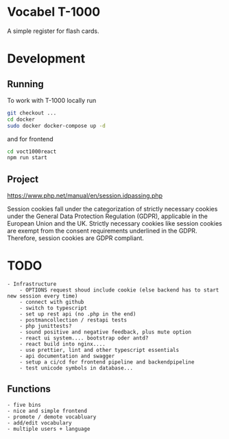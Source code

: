 # Vocabel T-1000

A simple register for flash cards.

# Development

## Running

To work with T-1000 locally run

```bash
git checkout ...
cd docker
sudo docker docker-compose up -d
```
and for frontend
```bash
cd voct1000react
npm run start
```

## Project
https://www.php.net/manual/en/session.idpassing.php

Session cookies fall under the categorization of strictly necessary cookies under the General Data Protection Regulation (GDPR), applicable in the European Union and the UK. Strictly necessary cookies like session cookies are exempt from the consent requirements underlined in the GDPR. Therefore, session cookies are GDPR compliant. 


# TODO
	- Infrastructure
		- OPTIONS request shoud include cookie (else backend has to start new session every time)
		- connect with github
		- switch to typescript
		- set up rest api (no .php in the end)
		- postmancollection / restapi tests
		- php junittests?
		- sound positive and negative feedback, plus mute option
		- react ui system.... bootstrap oder antd?
		- react build into nginx....
		- use prettier, lint and other typescript essentials
		- api documentation and swagger
		- setup a ci/cd for frontend pipeline and backendpipeline
		- test unicode symbols in database...
		 

## Functions
	- five bins
	- nice and simple frontend
	- promote / demote vocabluary
	- add/edit vocabulary
	- multiple users + language
